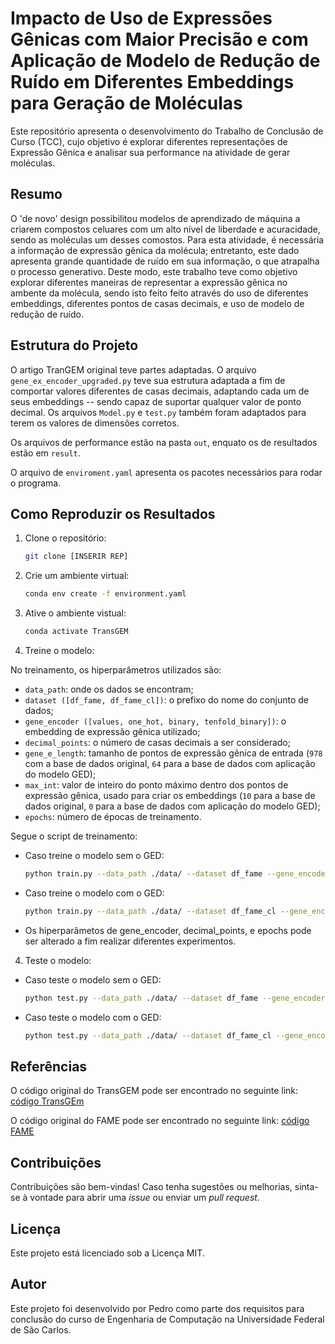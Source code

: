 # Impacto de Uso de Expressões Gênicas com Maior Precisão e com Aplicação de Modelo de Redução de Ruído em Diferentes Embeddings para Geração de Moléculas 

Este repositório apresenta o desenvolvimento do Trabalho de Conclusão de Curso (TCC), cujo objetivo é explorar diferentes representações de Expressão Gênica e analisar sua performance na atividade de gerar moléculas.


## Resumo
O 'de novo' design possibilitou modelos de aprendizado de máquina a criarem compostos celuares com um alto nível de liberdade e acuracidade, sendo as moléculas um desses comostos. Para esta atividade, é necessária a informação de expressão gênica da molécula; entretanto, este dado apresenta grande quantidade de ruído em sua informação, o que atrapalha o processo generativo. Deste modo, este trabalho teve como objetivo explorar diferentes maneiras de representar a expressâo gênica no ambente da molécula, sendo isto feito feito através do uso de diferentes embeddings, diferentes pontos de casas decimais, e uso de modelo de redução de ruído.


## Estrutura do Projeto

O artigo TranGEM original teve partes adaptadas. O arquivo `gene_ex_encoder_upgraded.py` teve sua estrutura adaptada a fim de comportar valores diferentes de casas decimais, adaptando cada um de seus embeddings -- sendo capaz de suportar qualquer valor de ponto decimal. Os arquivos `Model.py` e `test.py` também foram adaptados para terem os valores de dimensões corretos.

Os arquivos de performance estão na pasta `out`, enquato os de resultados estão em `result`.

O arquivo de `enviroment.yaml` apresenta os pacotes necessários para rodar o programa.

## Como Reproduzir os Resultados

1. Clone o repositório:
   ```bash
   git clone [INSERIR REP]
   ```
2. Crie um ambiente virtual:
   ```sh
   conda env create -f environment.yaml
   ```

3. Ative o ambiente vistual:
   ```sh
   conda activate TransGEM
   ```

3. Treine o modelo:

No treinamento, os hiperparâmetros utilizados são:
- `data_path`: onde os dados se encontram;
- `dataset ([df_fame, df_fame_cl])`: o prefixo do nome do conjunto de dados;
- `gene_encoder ([values, one_hot, binary, tenfold_binary])`: o embedding de expressão gênica utilizado;
- `decimal_points`: o número de casas decimais a ser considerado;
- `gene_e_length`: tamanho de pontos de expressão gênica de entrada (`978` com a base de dados original, `64` para a base de dados com aplicação do modelo GED);
- `max_int`: valor de inteiro do ponto máximo dentro dos pontos de expressão gênica, usado para criar os embeddings (`10` para a base de dados original, `0` para a base de dados com aplicação do modelo GED);
- `epochs`: número de épocas de treinamento.

Segue o script de treinamento:

- Caso treine o modelo sem o GED:

   ```sh
   python train.py --data_path ./data/ --dataset df_fame --gene_encoder value --gpu cuda:0 --decimal_points 6 --gene_e_length 978 --max_int 10 --epochs 200
   ```

- Caso treine o modelo com o GED:
   ```sh
   python train.py --data_path ./data/ --dataset df_fame_cl --gene_encoder value --gpu cuda:0 --decimal_points 6 --gene_e_length 64 --max_int 0 --epochs 200
   ```

- Os hiperparâmetos de gene_encoder, decimal_points, e epochs pode ser alterado a fim realizar diferentes experimentos.

4. Teste o modelo:

- Caso teste o modelo sem o GED:

   ```sh
   python test.py --data_path ./data/ --dataset df_fame --gene_encoder value --gpu cuda:0 --decimal_points 6 --gene_e_length 978 --max_int 10
   ```

- Caso teste o modelo com o GED:

   ```sh
   python test.py --data_path ./data/ --dataset df_fame_cl --gene_encoder value --gpu cuda:0 --decimal_points 6 --gene_e_length 64 --max_int 0
   ```

## Referências
O código original do TransGEM pode ser encontrado no seguinte link: [código TransGEm](https://github.com/hzauzqy/TransGEM/tree/main)

O código original do FAME pode ser encontrado no seguinte link: [código FAME](https://github.com/pth1993/FAME)

## Contribuições

Contribuições são bem-vindas! Caso tenha sugestões ou melhorias, sinta-se à vontade para abrir uma _issue_ ou enviar um _pull request_.

## Licença

Este projeto está licenciado sob a Licença MIT.

## Autor

Este projeto foi desenvolvido por Pedro como parte dos requisitos para conclusão do curso de Engenharia de Computação na Universidade Federal de São Carlos.
